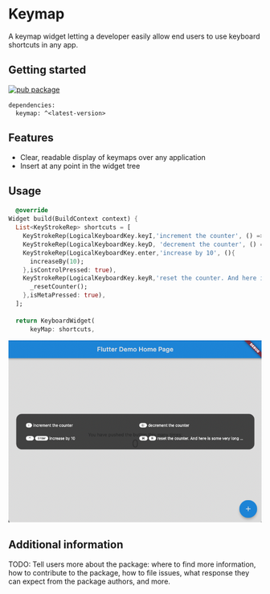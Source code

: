 <!-- 
This README describes the package. If you publish this package to pub.dev,
this README's contents appear on the landing page for your package.

For information about how to write a good package README, see the guide for
[writing package pages](https://dart.dev/guides/libraries/writing-package-pages). 

For general information about developing packages, see the Dart guide for
[creating packages](https://dart.dev/guides/libraries/create-library-packages)
and the Flutter guide for
[developing packages and plugins](https://flutter.dev/developing-packages). 
-->
# Keymap

A keymap widget letting a developer easily allow end users to use keyboard
shortcuts in any app.

## Getting started
[![pub package](https://img.shields.io/pub/v/cupertino_icons.svg)](https://pub.dev/packages/cupertino_icons)

```
dependencies:
  keymap: ^<latest-version>
```

## Features

- Clear, readable display of keymaps over any application
- Insert at any point in the widget tree

## Usage

```dart
  @override
Widget build(BuildContext context) {
  List<KeyStrokeRep> shortcuts = [
    KeyStrokeRep(LogicalKeyboardKey.keyI,'increment the counter', () => _incrementCounter(),),
    KeyStrokeRep(LogicalKeyboardKey.keyD, 'decrement the counter', () => _decrementCounter()),
    KeyStrokeRep(LogicalKeyboardKey.enter,'increase by 10', (){
      increaseBy(10);
    },isControlPressed: true),
    KeyStrokeRep(LogicalKeyboardKey.keyR,'reset the counter. And here is some very long text to test overflow', (){
      _resetCounter();
    },isMetaPressed: true),
  ];

  return KeyboardWidget(
      keyMap: shortcuts,
```
![example app](doc/screeshot.png)
## Additional information

TODO: Tell users more about the package: where to find more information, how to 
contribute to the package, how to file issues, what response they can expect 
from the package authors, and more.
